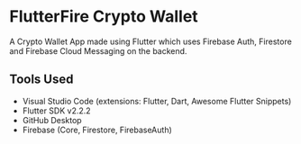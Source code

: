 # FlutterFire Crypto Wallet

A Crypto Wallet App made using Flutter which uses Firebase Auth, Firestore and Firebase Cloud Messaging on the backend.

## Tools Used
- Visual Studio Code (extensions: Flutter, Dart, Awesome Flutter Snippets)
- Flutter SDK v2.2.2
- GitHub Desktop
- Firebase (Core, Firestore, FirebaseAuth)
